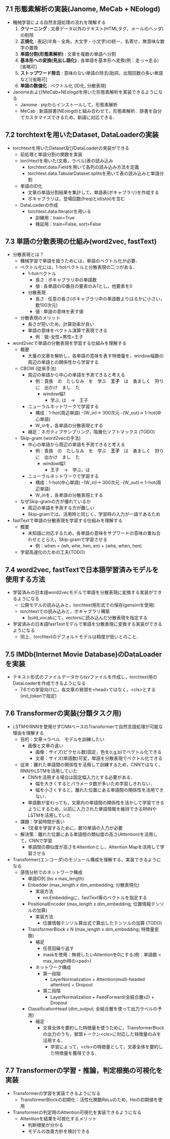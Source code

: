 ## 7.1 形態素解析の実装(Janome, MeCab + NEologd)

- 機械学習による自然言語処理の流れを理解する
  1. **クリーニング** : 文章データ以外のテキスト(HTMLタグ，メールのヘッダ)の削除
  1. **正規化** : 表記(半角・全角，大文字・小文字)の統一，名寄せ，無意味な数字の置換
  1. **単語分割(形態素解析)** : 文章を複数の単語へ分割
  1. **基本形への変換(見出し語化)** : 各単語を基本形へ変換(例：走っ→走る)[省略可]
  1. **ストップワード除去** : 意味のない単語の除去(助詞，出現回数の多い単語など)[省略可]
  1. **単語の数値化** : ベクトル化 (ID化, 分散表現)
- JanomeおよびMeCab+NEologdを用いた形態素解析を実装できるようになる
  - Janome : pipからインストールして，形態素解析
  - MeCab : 新語辞書(NEologd)と組み合わせて，形態素解析．辞書を自分でカスタマイズできるため，新語に対応できる．

## 7.2 torchtextを用いたDataset, DataLoaderの実装

- torchtextを用いたDataset及びDataLoaderの実装ができる
  - 前処理と単語分割の関数を実装
  - torchtextを用いた(文章，ラベル)表の読み込み
    - torchtext.data.Fieldを用いて各列の読み込み方法を定義
    - torchtext.data.TabularDataset.splitsを用いて表の読み込みと単語分割
  - 単語のID化
    - 文章の単語分割結果を集計して，単語表(ボキャブラリ)を作成する
    - ボキャブラリは，登場回数(freq)とid(stoi)を含む
  - DataLoaderの作成
    - torchtext.data.Iteratorを用いる
      - 訓練用：train=True
      - 検証用：train=False, sort=False

## 7.3 単語の分散表現の仕組み(word2vec, fastText)

- 分散表現とは？
  - 機械学習で単語を扱うためには，単語のベクトル化が必要．
  - ベクトル化には，1-hotベクトルと分散表現の二つがある．
    - 1-hotベクトル
      - 長さ : ボキャブラリ中の単語数
      - 値 : 各単語のID番目の要素のみ1とし，他要素を0
    - 分散表現
      - 長さ : 任意の長さ(ボキャブラリ中の単語数よりはるかに小さい，数100次元)
      - 値 : 単語の意味を表す値
  - 分散表現のメリット
    - 長さが短いため，計算効率が良い
    - 単語の意味をベクトル演算で表現できる
      - 例：姫-女性+男性=王子
- word2vecで単語の分散表現を学習する仕組みを理解する
  - 概要
    - 大量の文章を解析し，各単語の意味を表す特徴量を，window幅数の周辺の単語との関係性から学習する
  - CBOW (従来手法)
    - 周辺の単語から中心の単語を予測できると考える
      - 例：貴族　の　たしなみ　を　学ぶ　**王子**　は　勇ましく　狩り　に　出かけ　まし　た
        - window幅1 
          - 学ぶ, は　→　王子
    - ニューラルネットワークで学習する
      - 構成：1-hot(周辺単語) -(W_in)→ 300次元 -(W_out)→ 1-hot(中心単語)
      - W_inを，各単語の分散表現とする
    - 補足：ネガティブサンプリング，階層化ソフトマックス (TODO)
  - Skip-gram (word2vecの手法)
    - 中心の単語から周辺の単語を予測できると考える
      - 例：貴族　の　たしなみ　を　学ぶ　**王子**　は　勇ましく　狩り　に　出かけ　まし　た
        - window幅1 
          - 王子　→　学ぶ，は
    - ニューラルネットワークで学習する
      - 構成：1-hot(中心単語) -(W_in)→ 300次元 -(W_out)→ 1-hot(周辺単語)
      - W_inを，各単語の分散表現とする
  - なぜSkip-gramの方が優れているか
    - 周辺の単語を予測する方が難しい
    - Skip-gramでは，活用時と同じく，学習時の入力が一語であるため
- fastTextで単語の分散表現を学習する仕組みを理解する
  - 概要
    - 未知語に対応するため，各単語の意味をサブワードの意味の重ね合わせととらえ，Skip-gramで学習させる
      - 例：when = (wh, whe, hen, en) + (whe, when, hen)
  - 学習高速化のための工夫(TODO)

## 7.4 word2vec, fastTextで日本語学習済みモデルを使用する方法

- 学習済みの日本語word2vecモデルで単語を分散表現に変換する実装ができるようになる
  - 公開モデルの読み込みと，torchtext用形式での保存(gensimを使用)
  - torchtextでの読み込みと，ボキャブラリ構築
    - build_vocabにて，vectorsに読み込んだ分散表現を指定する  
- 学習済みの日本語fastTextモデルで単語を分散表現に変換する実装ができるようになる
  - 同上．torchtextのデフォルトモデルは精度が低いとのこと．

## 7.5 IMDb(Internet Movie Database)のDataLoaderを実装

- テキスト形式のファイルデータからtsvファイルを作成し，torchtext用のDataLoaderを作成できるようになる
  - 7.6での学習向けに，各文章の冒頭を\<head>ではなく，\<cls>とする (init_tokenで指定)

## 7.6 Transformerの実装(分類タスク用)

- LSTMやRNNを使用せずCNNベースのTransformerで自然言語処理が可能な理由を理解する
  - 目的：文章→ラベル　モデルを訓練したい
    - 画像と文章の違い
      - 画像：サイズ(ピクセル数)固定，色を(r,g,b)でベクトル化できる
      - 文章：サイズ(単語数)可変，単語を分散表現でベクトル化できる
  - 従来：離れた単語間の関係性を活用して訓練するため，CNNではなく，RNNやLSTMを活用していた
    - CNNを活用する場合は固定幅入力とする必要がある．
      - 幅を大きくするとパラメータ数が多いため学習しきれない．
      - 幅を小さくすると，離れた位置にある単語間の関係性を活用できない．
    - 単語数が変わっても，文章内の単語間の関係性を活かして学習できるようにするため，以前に入力された単語情報を維持できるRNNやLSTMを活用していた
  - 課題：学習時間が長い
    - 1文章を学習するために，数10単語の入力が必要
  - 解決策：離れた位置にある単語間の類似度の高さ(Attention)を活用して，CNNで学習
    - 単語間の類似度が高さをAttentionとし，Attention Mapを活用して学習させる
- Transformer(エンコーダ)のモジュール構成を理解する，実装できるようになる
  - 感情分析でのネットワーク構成
    - 単語ID列 (bs x max_length)
    - Enbedder (max_length x dim_embedding; 分散表現化)
      - 実装方法
        - nn.Embeddingに，fastText等のベクトルを指定する
    - PositionalEncoder (max_length x dim_embedding; 位置情報テンソルの加算)
      - 実装方法
        - 位置情報テンソル算出式で算出したテンソルの加算 (TODO)
    - TransformerBlock x N (max_length x dim_embedding; 特徴量変換)
      - 補足
        - 任意回繰り返す
        - maskを使用：無視したいAttentionを0にする(例：単語数 < max_length時の\<pad\>)
      - ネットワーク構成
        - 第一段階
          - LayerNormalization + Attention(multi-headed attention) + Dropout
        - 第二段階
          - LayerNormalization + FeedForward(全結合層x2) + Dropout
    - ClassificationHead (dim_output; 全結合層を使って出力ラベルの予測)
      - 補足
        - 文章全体を要約した特徴量を使うために，TransformerBlockの出力のうち，冒頭トークン\<cls>に対応した特徴量のみを活用する．
          - 学習によって，\<cls>の特徴量として，文章全体を要約した特徴量を獲得できる．

## 7.7 Transformerの学習・推論，判定根拠の可視化を実装

- Transformerの学習を実装できるようになる
  - TransformerBlockの初期化：活性化関数ReLuのため，Heの初期値を使用
- Transformerの判定時のAttention可視化を実装できるようになる
  - Attentionを結果を可視化するメリット
    - 判断根拠が分かる
    - モデルの改善方針を検討できる
